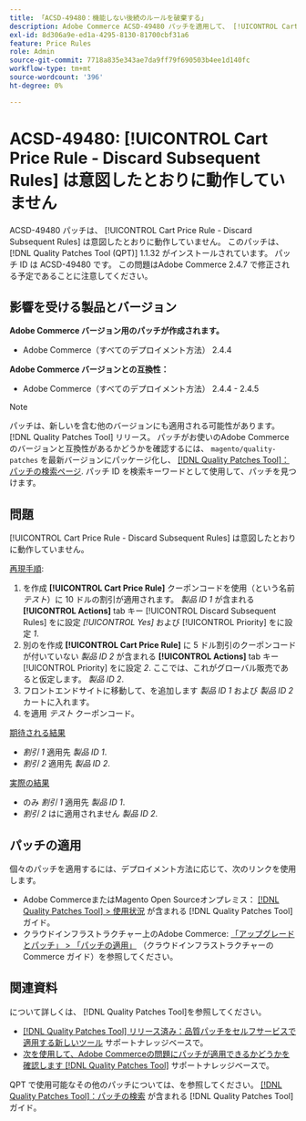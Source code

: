 ```yaml
---
title: 「ACSD-49480：機能しない後続のルールを破棄する」
description: Adobe Commerce ACSD-49480 パッチを適用して、 [!UICONTROL Cart Price Rule - Discard Subsequent Rules] は意図したとおりに動作していません。
exl-id: 8d306a9e-ed1a-4295-8130-81700cbf31a6
feature: Price Rules
role: Admin
source-git-commit: 7718a835e343ae7da9ff79f690503b4ee1d140fc
workflow-type: tm+mt
source-wordcount: '396'
ht-degree: 0%

---
```


# ACSD-49480: [!UICONTROL Cart Price Rule - Discard Subsequent Rules] は意図したとおりに動作していません

ACSD-49480 パッチは、 [!UICONTROL Cart Price Rule - Discard Subsequent Rules] は意図したとおりに動作していません。 このパッチは、 [!DNL Quality Patches Tool (QPT)] 1.1.32 がインストールされています。 パッチ ID は ACSD-49480 です。 この問題はAdobe Commerce 2.4.7 で修正される予定であることに注意してください。

## 影響を受ける製品とバージョン

**Adobe Commerce バージョン用のパッチが作成されます。**

* Adobe Commerce（すべてのデプロイメント方法） 2.4.4

**Adobe Commerce バージョンとの互換性：**

* Adobe Commerce（すべてのデプロイメント方法） 2.4.4 - 2.4.5

>[!NOTE]
>
>パッチは、新しいを含む他のバージョンにも適用される可能性があります。 [!DNL Quality Patches Tool] リリース。 パッチがお使いのAdobe Commerceのバージョンと互換性があるかどうかを確認するには、 `magento/quality-patches` を最新バージョンにパッケージ化し、 [[!DNL Quality Patches Tool]：パッチの検索ページ](https://experienceleague.adobe.com/tools/commerce-quality-patches/index.html). パッチ ID を検索キーワードとして使用して、パッチを見つけます。

## 問題

[!UICONTROL Cart Price Rule - Discard Subsequent Rules] は意図したとおりに動作していません。

<u>再現手順</u>:

1. を作成 **[!UICONTROL Cart Price Rule]** クーポンコードを使用（という名前 *テスト*）に 10 ドルの割引が適用されます。 *製品 ID 1* が含まれる **[!UICONTROL Actions]** tab キー [!UICONTROL Discard Subsequent Rules] をに設定 *[!UICONTROL Yes]* および [!UICONTROL Priority] をに設定 *1*.
1. 別のを作成 **[!UICONTROL Cart Price Rule]** に 5 ドル割引のクーポンコードが付いていない *製品 ID 2* が含まれる **[!UICONTROL Actions]** tab キー [!UICONTROL Priority] をに設定 *2*. ここでは、これがグローバル販売であると仮定します。 *製品 ID 2*.
1. フロントエンドサイトに移動して、を追加します *製品 ID 1* および *製品 ID 2* カートに入れます。
1. を適用 *テスト* クーポンコード。

<u>期待される結果</u>

* *割引 1* 適用先 *製品 ID 1*.
* *割引 2* 適用先 *製品 ID 2*.

<u>実際の結果</u>

* のみ *割引 1* 適用先 *製品 ID 1*.
* *割引 2* はに適用されません *製品 ID 2*.

## パッチの適用

個々のパッチを適用するには、デプロイメント方法に応じて、次のリンクを使用します。

* Adobe CommerceまたはMagento Open Sourceオンプレミス： [[!DNL Quality Patches Tool] > 使用状況](https://experienceleague.adobe.com/docs/commerce-operations/tools/quality-patches-tool/usage.html) が含まれる [!DNL Quality Patches Tool] ガイド。
* クラウドインフラストラクチャー上のAdobe Commerce: [「アップグレードとパッチ」 > 「パッチの適用」](https://experienceleague.adobe.com/docs/commerce-cloud-service/user-guide/develop/upgrade/apply-patches.html) （クラウドインフラストラクチャーのCommerce ガイド）を参照してください。

## 関連資料

について詳しくは、 [!DNL Quality Patches Tool]を参照してください。

* [[!DNL Quality Patches Tool] リリース済み：品質パッチをセルフサービスで適用する新しいツール](/help/announcements/adobe-commerce-announcements/magento-quality-patches-released-new-tool-to-self-serve-quality-patches.md) サポートナレッジベースで。
* [次を使用して、Adobe Commerceの問題にパッチが適用できるかどうかを確認します [!DNL Quality Patches Tool]](/help/support-tools/patches-available-in-qpt-tool/check-patch-for-magento-issue-with-magento-quality-patches.md) サポートナレッジベースで。

QPT で使用可能なその他のパッチについては、を参照してください。 [[!DNL Quality Patches Tool]：パッチの検索](https://experienceleague.adobe.com/tools/commerce-quality-patches/index.html) が含まれる [!DNL Quality Patches Tool] ガイド。
